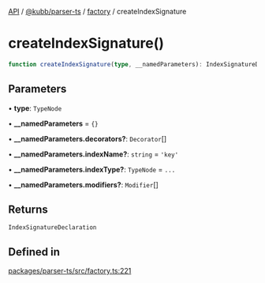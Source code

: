 [API](../../../../../packages.md) / [@kubb/parser-ts](../../../index.md) / [factory](../index.md) / createIndexSignature

# createIndexSignature()

```ts
function createIndexSignature(type, __namedParameters): IndexSignatureDeclaration
```

## Parameters

• **type**: `TypeNode`

• **\_\_namedParameters** = `{}`

• **\_\_namedParameters.decorators?**: `Decorator`[]

• **\_\_namedParameters.indexName?**: `string` = `'key'`

• **\_\_namedParameters.indexType?**: `TypeNode` = `...`

• **\_\_namedParameters.modifiers?**: `Modifier`[]

## Returns

`IndexSignatureDeclaration`

## Defined in

[packages/parser-ts/src/factory.ts:221](https://github.com/kubb-project/kubb/blob/ff80665146ae086e044807d0072fda660e72e1fd/packages/parser-ts/src/factory.ts#L221)
